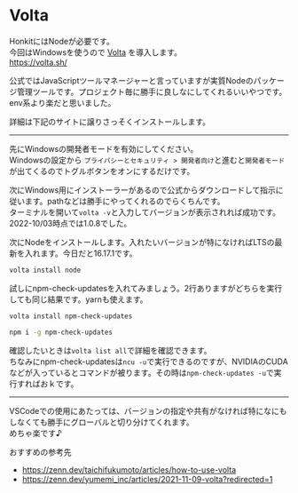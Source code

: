 # Volta

HonkitにはNodeが必要です。  
今回はWindowsを使うので [Volta](https://volta.sh/) を導入します。  
<https://volta.sh/>

公式ではJavaScriptツールマネージャーと言っていますが実質Nodeのパッケージ管理ツールです。プロジェクト毎に勝手に良しなにしてくれるいいやつです。  
env系より楽だと思いました。

詳細は下記のサイトに譲りさっそくインストールします。

---

先にWindowsの開発者モードを有効にしてください。  
Windowsの設定から `プライバシーとセキュリティ > 開発者向け`と進むと`開発者モード`が出てくるのでトグルボタンをオンにするだけです。

次にWindows用にインストーラーがあるので公式からダウンロードして指示に従います。pathなどは勝手にやってくれるのでらくちんです。  
ターミナルを開いて```volta -v```と入力してバージョンが表示されれば成功です。2022-10/03時点では1.0.8でした。

次にNodeをインストールします。入れたいバージョンが特になければLTSの最新を入れます。今日だと16.17.1です。

```bash
volta install node
```

試しにnpm-check-updatesを入れてみましょう。2行ありますがどちらを実行しても同じ結果です。yarnも使えます。

```bash
volta install npm-check-updates
```

```bash
npm i -g npm-check-updates
```

確認したいときは`volta list all`で詳細を確認できます。  
ちなみにnpm-check-updatesは`ncu -u`で実行できるのですが、NVIDIAのCUDAなどが入っているとコマンドが被ります。その時は`npm-check-updates -u`で実行すればおｋです。

---

VSCodeでの使用にあたっては、バージョンの指定や共有がなければ特になにもしなくても勝手にグローバルと切り分けてくれます。  
めちゃ楽です♪

おすすめの参考先
- https://zenn.dev/taichifukumoto/articles/how-to-use-volta
- https://zenn.dev/yumemi_inc/articles/2021-11-09-volta?redirected=1
